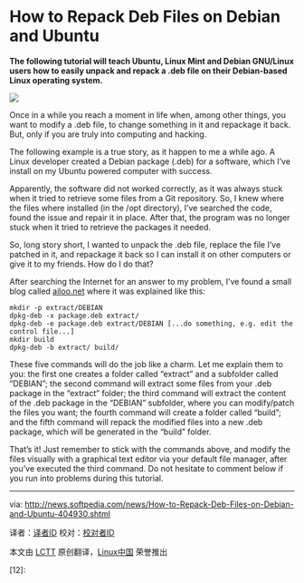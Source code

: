 How to Repack Deb Files on Debian and Ubuntu
================================================================================
**The following tutorial will teach Ubuntu, Linux Mint and Debian GNU/Linux users how to easily unpack and repack a .deb file on their Debian-based Linux operating system.**

![](http://i1-news.softpedia-static.com/images/news2/How-to-Repack-Deb-Files-on-Debian-and-Ubuntu-404930-2.jpg)

Once in a while you reach a moment in life when, among other things, you want to modify a .deb file, to change something in it and repackage it back. But, only if you are truly into computing and hacking.

The following example is a true story, as it happen to me a while ago. A Linux developer created a Debian package (.deb) for a software, which I’ve install on my Ubuntu powered computer with success.

Apparently, the software did not worked correctly, as it was always stuck when it tried to retrieve some files from a Git repository. So, I knew where the files where installed (in the /opt directory), I’ve searched the code, found the issue and repair it in place. After that, the program was no longer stuck when it tried to retrieve the packages it needed.

So, long story short, I wanted to unpack the .deb file, replace the file I’ve patched in it, and repackage it back so I can install it on other computers or give it to my friends. How do I do that?

After searching the Internet for an answer to my problem, I’ve found a small blog called [ailoo.net][1] where it was explained like this:

    mkdir -p extract/DEBIAN
    dpkg-deb -x package.deb extract/
    dpkg-deb -e package.deb extract/DEBIAN [...do something, e.g. edit the control file...]
    mkdir build
    dpkg-deb -b extract/ build/

These five commands will do the job like a charm. Let me explain them to you: the first one creates a folder called “extract” and a subfolder called “DEBIAN”; the second command will extract some files from your .deb package in the “extract” folder; the third command will extract the content of the .deb package in the “DEBIAN” subfolder, where you can modify/patch the files you want; the fourth command will create a folder called “build”; and the fifth command will repack the modified files into a new .deb package, which will be generated in the “build” folder.

That’s it! Just remember to stick with the commands above, and modify the files visually with a graphical text editor via your default file manager, after you’ve executed the third command. Do not hesitate to comment below if you run into problems during this tutorial.

--------------------------------------------------------------------------------

via: http://news.softpedia.com/news/How-to-Repack-Deb-Files-on-Debian-and-Ubuntu-404930.shtml

译者：[译者ID](https://github.com/译者ID) 校对：[校对者ID](https://github.com/校对者ID)

本文由 [LCTT](https://github.com/LCTT/TranslateProject) 原创翻译，[Linux中国](http://linux.cn/) 荣誉推出

[1]:http://ailoo.net/2009/06/repack-a-deb-archive-with-dpkg-deb/
[2]:
[3]:
[4]:
[5]:
[6]:
[7]:
[8]:
[9]:
[10]:
[11]:
[12]: